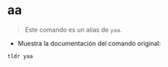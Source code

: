 # aa

> Este comando es un alias de `yaa`.

- Muestra la documentación del comando original:

`tldr yaa`
